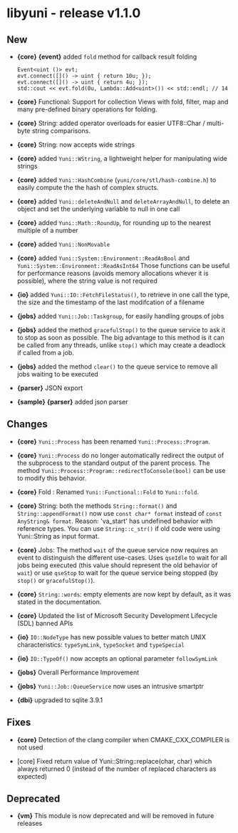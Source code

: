 libyuni - release v1.1.0
========================


New
---

 * **{core}** **{event}** added `fold` method for callback result folding

    ```
	Event<uint ()> evt;
	evt.connect([]() -> uint { return 10u; });
	evt.connect([]() -> uint { return 4u; });
	std::cout << evt.fold(0u, Lambda::Add<uint>()) << std::endl; // 14
    ```

 * **{core}** Functional: Support for collection Views with fold, filter, map
   and many pre-defined binary operations for folding.

 * **{core}** String: added operator overloads for easier UTF8::Char / multi-byte
   string comparisons.

 * **{core}** String: now accepts wide strings

 * **{core}** added `Yuni::WString`, a lightweight helper for manipulating wide strings

 * **{core}** added `Yuni::HashCombine` (`yuni/core/stl/hash-combine.h`) to easily
   compute the the hash of complex structs.

 * **{core}** added `Yuni::deleteAndNull` and `deleteArrayAndNull`, to delete an object
   and set the underlying variable to null in one call

 * **{core}** added `Yuni::Math::RoundUp`, for rounding up to the nearest multiple of a number

 * **{core}** added `Yuni::NonMovable`

 * **{core}** added `Yuni::System::Environment::ReadAsBool` and `Yuni::System::Environment::ReadAsInt64`
   Those functions can be useful for performance reasons (avoids memory allocations whever it
   is possible), where the string value is not required

 * **{io}** added `Yuni::IO::FetchFileStatus()`, to retrieve in one call the type,
    the size and the timestamp of the last modifcation of a filename

 * **{jobs}** added `Yuni::Job::Taskgroup`, for easily handling groups of jobs

 * **{jobs}** added the method `gracefulStop()` to the queue service to ask
   it to stop as soon as possible. The big advantage to this method is it
   can be called from any threads, unlike `stop()` which may create a
   deadlock if called from a job.

 * **{jobs}** added the method `clear()` to the queue service to remove all jobs
   waiting to be executed

 * **{parser}** JSON export

 * **{sample}** **{parser}** added json parser



Changes
-------

 * **{core}** `Yuni::Process` has been renamed `Yuni::Process::Program`.

 * **{core}** `Yuni::Process` do no longer automatically redirect the output
   of the subprocess to the standard output of the parent process.
   The method `Yuni::Process::Program::redirectToConsole(bool)` can be use to
   modify this behavior.

 * **{core}** Fold : Renamed `Yuni::Functional::Fold` to `Yuni::fold`.

 * **{core}** String: both the methods `String::format()` and `String::appendFormat()`
   now use `const char* format` instead of `const AnyString& format`.
   Reason: 'va_start' has undefined behavior with reference types. You
   can use `String::c_str()` if old code were using Yuni::String as input format.

 * **{core}** Jobs: The method `wait` of the queue service now requires an event
   to distinguish the different use-cases. Uses `qseIdle` to wait for all jobs
   being executed (this value should represent the old behavior of `wait`)
   or use `qseStop` to wait for the queue service being stopped (by
   `stop()` or `gracefulStop()`).

 * **{core}** `String::words`: empty elements are now kept by default, as it was stated
   in the documentation.

 * **{core}** Updated the list of Microsoft Security Development Lifecycle (SDL) banned APIs

 * **{io}** `IO::NodeType` has new possible values to better match UNIX characteristics:
   `typeSymLink`, `typeSocket` and `typeSpecial`

 * **{io}** `IO::TypeOf()` now accepts an optional parameter `followSymLink`

 * **{jobs}** Overall Performance Improvement

 * **{jobs}** `Yuni::Job::QueueService` now uses an intrusive smartptr

 * **{dbi}** upgraded to sqlite 3.9.1



Fixes
-----

 * **{core}** Detection of the clang compiler when CMAKE_CXX_COMPILER is not used

 * [core] Fixed return value of Yuni::String::replace(char, char) which always returned 0
   (instead of the number of replaced characters as expected)


Deprecated
----------

 * **{vm}** This module is now deprecated and will be removed in future releases

